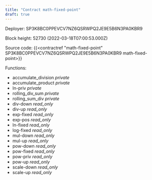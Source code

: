 ```yaml
---
title: "Contract math-fixed-point"
draft: true
---
```

Deployer: SP3K8BC0PPEVCV7NZ6QSRWPQ2JE9E5B6N3PA0KBR9


 



Block height: 52730 (2022-03-18T07:00:53.000Z)

Source code: {{<contractref "math-fixed-point" SP3K8BC0PPEVCV7NZ6QSRWPQ2JE9E5B6N3PA0KBR9 math-fixed-point>}}

Functions:

* accumulate_division _private_
* accumulate_product _private_
* ln-priv _private_
* rolling_div_sum _private_
* rolling_sum_div _private_
* div-down _read_only_
* div-up _read_only_
* exp-fixed _read_only_
* exp-pos _read_only_
* ln-fixed _read_only_
* log-fixed _read_only_
* mul-down _read_only_
* mul-up _read_only_
* pow-down _read_only_
* pow-fixed _read_only_
* pow-priv _read_only_
* pow-up _read_only_
* scale-down _read_only_
* scale-up _read_only_
